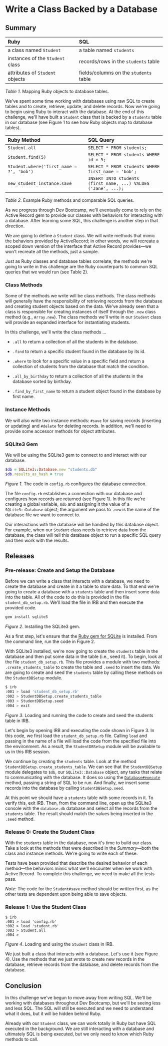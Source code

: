 # Write a Class Backed by a Database

## Summary
| Ruby | SQL |
| :--- | :--- |
| a class named `Student` | a table named `students` |
| instances of the `Student` class | records/rows in the `students` table |
| attributes of `Student` objects | fields/columns on the `students` table |

*Table 1.*  Mapping Ruby objects to database tables.

We've spent some time working with databases using raw SQL to create tables and to create, retrieve, update, and delete records.  Now we're going to begin using Ruby to interact with the database.  At the end of this challenge, we'll have built a `Student` class that is backed by a `students` table in our database (see Figure 1 to see how Ruby objects map to database tables).

| Ruby Method | SQL Query |
| :--- | :--- |
| `Student.all` | `SELECT * FROM students;` |
| `Student.find(5)` | `SELECT * FROM students WHERE id = 5;` |
| `Student.where('first_name = ?', 'bob')` | `SELECT * FROM students WHERE first_name = 'bob';` |
| `new_student_instance.save` | `INSERT INTO students (first_name, ...) VALUES ('Jane', ...);` |

*Table 2.*  Example Ruby methods and comparable SQL queries.

As we progress through Dev Bootcamp, we'll eventually come to rely on the Active Record gem to provide our classes with behaviors for interacting with a database.  After learning some SQL, this challenge is another step in that direction.

We are going to define a `Student` class.  We will write methods that mimic the behaviors provided by ActiveRecord; in other words, we will recreate a scoped down version of the interface that Active Record provides—we won't recreate all the methods, just a sample.

Just as Ruby classes and database tables correlate, the methods we're going to write in this challenge are the Ruby counterparts to common SQL queries that we would run (see Table 2).


### Class Methods
Some of the methods we write will be class methods.  The class methods will generally have the responsibility of retrieving records from the database and creating student objects based on the data.  We've already seen that a class is responsible for creating instances of itself through the `.new` class method (e.g., `Array.new`).  The class methods we'll write in our `Student` class will provide an expanded interface for instantiating students.

In this challenge, we'll write the class methods ...

- `.all` to return a collection of all the students in the database.

- `.find` to return a specific student found in the database by its id.

- `.where` to look for a specific value in a specific field and return a collection of students from the database that match the condition.

- `.all_by_birthday` to return a collection of all the students in the database sorted by birthday.

- `.find_by_first_name` to return a student object found in the database by first name.


### Instance Methods
We will also write two instance methods: `#save` for saving records (inserting or updating) and `#delete` for deleting records.  In addition, we'll need to provide some accessor methods for object attributes.


### SQLite3 Gem
We will be using the SQLite3 gem to connect to and interact with our database.

```ruby
$db = SQLite3::Database.new "students.db"
$db.results_as_hash = true
```
*Figure 1*.  The code in `config.rb` configures the database connection.

The file `config.rb` establishes a connection with our database and configures how records are returned (see Figure 1).  In this file we're creating a global variable, `$db` and assigning it the value of a `SQLite3::Database` object; the argument we pass to `.new` is the name of the database file we want to connect to.

Our interactions with the database will be handled by this database object.  For example, when our `Student` class needs to retrieve data from the database, the class will tell this database object to run a specific SQL query and then work with the results.


## Releases
### Pre-release: Create and Setup the Database
Before we can write a class that interacts with a database, we need to create the database and create in it a table to store data.  To that end we're going to create a database with a `students` table and then insert some data into the table.  All of the code to do this is provided in the file `student_db_setup.rb`.  We'll load the file in IRB and then execute the provided code.

```bash
gem install sqlite3
```
*Figure 2*. Installing the SQLite3 gem.

As a first step, let's ensure that the [Ruby gem for SQLite](https://github.com/luislavena/sqlite3-ruby) is installed.  From the command line, run the code in Figure 2.

With SQLite3 installed, we're now going to create the `students` table in the database and then put some data in the table (i.e., seed it). To begin, look at the file `student_db_setup.rb`. This file provides a module with two methods:  `.create_students_table` to create the table and `.seed` to insert the data.  We are going to create and seed the `students` table by calling these methods on the `StudentDBSetup` module.

```bash
$ irb
:001 > load 'student_db_setup.rb'
:002 > StudentDBSetup.create_students_table
:003 > StudentDBSetup.seed
:004 > exit
```
*Figure 3*.  Loading and running the code to create and seed the students table in IRB.

Let's begin by opening IRB and executing the code shown in Figure 3.  In this code, we first load the `student_db_setup.rb` file.  Calling `load` and passing in the name of a file will load the code from the specified file into the environment.  As a result, the `StudentDBSetup` module will be available to us in this IRB session.

We continue by creating the `students` table.  Look at the method `StudentDBSetup.create_students_table`.  We can see that the `StudentDBSetup` module delegates to `$db`, our `SQLite3::Database` object, any tasks that relate to communicating with the database.  It does so using the [`Database#execute`](http://www.rubydoc.info/gems/sqlite3/1.3.10/SQLite3/Database#execute-instance_method) method, passing a string of SQL to be run.  And finally, we insert some records into the database by calling `StudentDBSetup.seed`.

At this point we should have a `students` table with some records in it. To verify this, exit IRB.  Then, from the command line, open up the SQLite3 console with the `database.db` database and select all the records from the `students` table.  The result should match the values being inserted in the `.seed` method.


### Release 0: Create the Student Class
With the `students` table in the database, now it's time to build our class.  Take a look at the methods that were described in the *Summary*—both the class and instance methods.  We're going to write each of these.

Tests have been provided that describe the desired behavior of each method—the behaviors mimic what we'll encounter when we work with Active Record.  To complete this challenge, we need to make all the tests pass.

*Note:*  The code for the `Student#save` method should be written first, as the other tests are dependent upon being able to save objects.


### Release 1: Use the Student Class
```
$ irb
:001 > load 'config.rb'
:002 > load 'student.rb'
:003 > Student.all
:004 >
```
*Figure 4*. Loading and using the `Student` class in IRB.

We just built a class that interacts with a database.  Let's use it (see Figure 4).  Use the methods that we just wrote to create new records in the database, retrieve records from the database, and delete records from the database.


## Conclusion
In this challenge we've begun to move away from writing SQL.  We'll be working with databases throughout Dev Bootcamp, but we'll be seeing less and less SQL. The SQL will still be executed and we need to understand what it does, but it will be hidden behind Ruby.

Already with our `Student` class, we can work totally in Ruby but have SQL executed in the background.  We are still interacting with a database and ultimately SQL is being executed, but we only need to know which Ruby methods to call.